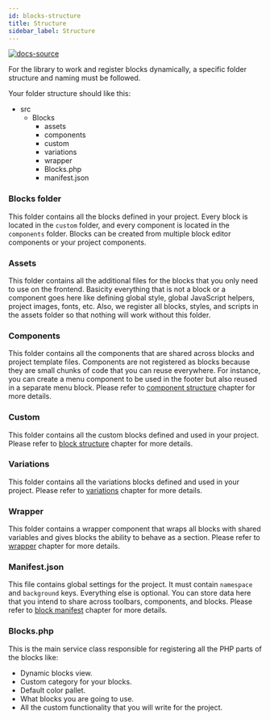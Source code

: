 ```yaml
---
id: blocks-structure
title: Structure
sidebar_label: Structure
---
```


[![docs-source](https://img.shields.io/badge/source-eigthshift--frontend--libs-yellow?style=for-the-badge&logo=javascript&labelColor=2a2a2a)](https://github.com/infinum/eightshift-frontend-libs/tree/develop/blocks/init/src/blocks/)


For the library to work and register blocks dynamically, a specific folder structure and naming must be followed.

Your folder structure should like this:

* src
  * Blocks
    * assets
    * components
    * custom
    * variations
    * wrapper
    * Blocks.php
    * manifest.json

### Blocks folder
This folder contains all the blocks defined in your project. Every block is located in the `custom` folder, and every component is located in the `components` folder. Blocks can be created from multiple block editor components or your project components.

### Assets
This folder contains all the additional files for the blocks that you only need to use on the frontend. Basicity everything that is not a block or a component goes here like defining global style, global JavaScript helpers, project images, fonts, etc. Also, we register all blocks, styles, and scripts in the assets folder so that nothing will work without this folder.

### Components
This folder contains all the components that are shared across blocks and project template files. Components are not registered as blocks because they are small chunks of code that you can reuse everywhere. For instance, you can create a menu component to be used in the footer but also reused in a separate menu block. Please refer to [component structure](blocks-component-structure) chapter for more details.

### Custom
This folder contains all the custom blocks defined and used in your project. Please refer to [block structure](block-structure) chapter for more details.

### Variations
This folder contains all the variations blocks defined and used in your project. Please refer to [variations](blocks-variations) chapter for more details.

### Wrapper
This folder contains a wrapper component that wraps all blocks with shared variables and gives blocks the ability to behave as a section. Please refer to [wrapper](blocks-wrapper) chapter for more details.

### Manifest.json
This file contains global settings for the project. It must contain `namespace` and `background` keys. Everything else is optional. You can store data here that you intend to share across toolbars, components, and blocks. Please refer to [block manifest](block-manifest) chapter for more details.

### Blocks.php

This is the main service class responsible for registering all the PHP parts of the blocks like:

* Dynamic blocks view.
* Custom category for your blocks.
* Default color pallet.
* What blocks you are going to use.
* All the custom functionality that you will write for the project.

